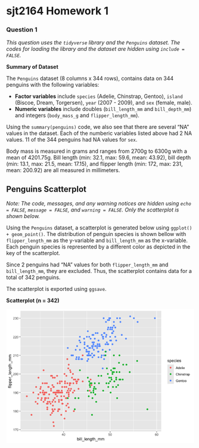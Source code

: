 sjt2164 Homework 1
================

### Question 1

*This question uses the `tidyverse` library and the `Penguins` dataset.
The codes for loading the library and the dataset are hidden using
`include = FALSE`.*

**Summary of Dataset**

The `Penguins` dataset (8 columns x 344 rows), contains data on 344
penguins with the following variables:

- **Factor variables** include `species` (Adelie, Chinstrap, Gentoo),
  `island` (Biscoe, Dream, Torgersen), `year` (2007 - 2009), and `sex`
  (female, male).
- **Numeric variables** include doubles (`bill_length_mm` and
  `bill_depth_mm`) and integers (`body_mass_g` and `flipper_length_mm`).

Using the `summary(penguins)` code, we also see that there are several
“NA” values in the dataset. Each of the numberic variables listed above
had 2 NA values. 11 of the 344 penguins had NA values for `sex`.

Body mass is measured in grams and ranges from 2700g to 6300g with a
mean of 4201.75g. Bill length (min: 32.1, max: 59.6, mean: 43.92), bill
depth (min: 13.1, max: 21.5, mean: 17.15), and flipper length (min: 172,
max: 231, mean: 200.92) are all measured in millimeters.

## Penguins Scatterplot

*Note: The code, messages, and any warning notices are hidden using
`echo = FALSE`, `message = FALSE`, and `warning = FALSE`. Only the
scatterplot is shown below.*

Using the `Penguins` dataset, a scatterplot is generated below using
`ggplot() + geom_point()`. The distribution of penguin species is shown
bellow with `flipper_length_mm` as the y-variable and `bill_length_mm`
as the x-variable. Each penguin species is represented by a different
color as depicted in the key of the scatterplot.

Since 2 penguins had “NA” values for both `flipper_length_mm` and
`bill_length_mm`, they are excluded. Thus, the scatterplot contains data
for a total of 342 penguins.

The scatterplot is exported using `ggsave`.

**Scatterplot (n = 342)**

![](p8105_hw1_sjt2164_files/figure-gfm/plot-1.png)<!-- -->
